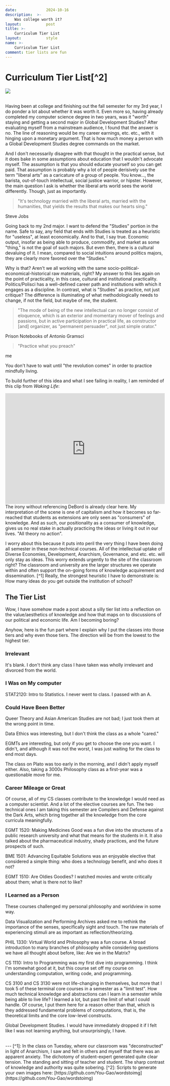 ```yaml
---
date:             2024-10-16
description:  >-
    Was college worth it?
layout:           post
title: >-
    Curriculum Tier List
layout:           style
name: >-
    Curriculum Tier List
comment: tier lists are fun
---
```


# Curriculum Tier List[^2]

<div>
<img src="{{ 'assets/life/tierlist/tier.png' | relative_url }}">
</div>

<br/>

Having been at college and finishing out the fall semester for my 3rd year, I do ponder a lot about whether it was worth it. Even more so, having already completed my computer science degree in two years, was it "worth" staying and getting a second major in Global Development Studies? After evaluating myself from a mainstream audience, I found that the answer is no. The line of reasoning would be my career earnings, etc. etc., with it hinging upon a monetary argument. That is how much money a person with a Global Development Studies degree commands on the market. 

And I don't necessarily disagree with that thought in the practical sense, but it does bake in some assumptions about education that I wouldn't advocate myself. The assumption is that you should educate yourself so you can get paid. That assumption is probably why a lot of people derisively use the term "liberal arts" as a caricature of a group of people. You know..., the barista, out-of-touch intellectual, social justice warrior, or hipster. However, the main question I ask is whether the liberal arts world sees the world differently. Though, just as importantly. 

> "It's technology married with the liberal arts, married with the humanities, that yields the results that makes our hearts sing."
<figcaption class="blockquote-footer">Steve Jobs</figcaption>

Going back to my 2nd major. I want to defend the "Studies" portion in the name. Safe to say, any field that ends with Studies is treated as a heuristic for "useless", at least economically. And to that, I say true. Economic output, insofar as being able to produce, commodify, and market as some "thing," is not the goal of such majors. But even then, there is a cultural devaluing of it. I mean, compared to social intuitions around politics majors, they are clearly more favored over the "Studies." 

Why is that? Aren't we all working with the same socio-political-economical-historical raw materials, right? My answer to this lies again on the point of practicality, in this case, cultural and institutional practicality. Politics/Polisci has a well-defined career path and institutions with which it engages as a discipline. In contrast, what is "Studies" as practice, not just critique? The difference is illuminating of what methodologically needs to change, if not the field, but maybe of me, the student. 

> "The mode of being of the new intellectual can no longer consist of eloquence, which is an exterior and momentary mover of feelings and passions, but in active participation in practical life, as constructor [and] organizer, as "permanent persuader", not just simple orator."
<figcaption class="blockquote-footer">Prison Notebooks of Antonio Gramsci</figcaption>

>"Practice what you preach"
<figcaption class="blockquote-footer">me</figcaption>

You don't have to wait until "the revolution comes" in order to practice mindfully living.

To build further of this idea and what I see failing in reality, I am reminded of this clip from *Waking Life*:

<iframe width="100%" height="350" src="https://www.youtube.com/embed/uJwx_aRZD3U?si=l893g4OwvLHq7ru_" title="YouTube video player" frameborder="0" allow="accelerometer; autoplay; clipboard-write; encrypted-media; gyroscope; picture-in-picture; web-share" referrerpolicy="strict-origin-when-cross-origin" allowfullscreen></iframe>
<br/>
The irony without referencing DeBord is already clear here. My interpretation of the scene is one of capitalism and how it becomes so far-reached that students as extensions are only seen as "consumers" of knowledge. And as such, our positionality as a consumer of knowledge, gives us no real stake in actually practicing the ideas or living it out in our lives. "All theory no action". 

I worry about this because it puts into peril the very thing I have been doing all semester in these non-technical courses. All of the intellectual uptake of Diverse Economies, Development, Anarchism, Governance, and etc. etc. will only stay as ideas. This worry extends urgently to the site of the classroom right? The classroom and university are the larger structures we operate within and often support the on-going forms of knowledge acquirement and dissemination. [^1] Really, the strongest heuristic I have to demonstrate is: How many ideas do you get outside the institution of school?

## The Tier List

Wow, I have somehow made a post about a silly tier list into a reflection on the value/aesthetics of knowledge and how that maps on to discussions of our political and economic life. Am I becoming boring? 

Anyhow, here is the fun part where I explain why I put the classes into those tiers and why even those tiers. The direction will be from the lowest to the highest tier. 

### Irrelevant

It's blank. I don't think any class I have taken was wholly irrelevant and divorced from the world.

### I Was on My computer

STAT2120: Intro to Statistics. I never went to class. I passed with an A. 

### Could Have Been Better 

Queer Theory and Asian American Studies are not bad; I just took them at the wrong point in time. 

Data Ethics was interesting, but I don't think the class as a whole "cared."

EGMTs are interesting, but only if you get to choose the one you want. I didn't, and although it was not the worst, I was just waiting for the class to end most days.

The class on Plato was too early in the morning, and I didn't apply myself either. Also, taking a 3000s Philosophy class as a first-year was a questionable move for me.

### Career Mileage or Great

Of course, all of my CS classes contribute to the knowledge I would need as a computer scientist. And a lot of the elective courses are fun. The two technical ones I am taking this semester are Compilers and Defense against the Dark Arts, which bring together all the knowledge from the core curricula meaningfully.

EGMT 1520: Making Medicines Good was a fun dive into the structures of a public research university and what that means for the students in it. It also talked about the pharmaceutical industry, shady practices, and the future prospects of such. 

BME 1501: Advancing Equitable Solutions was an enjoyable elective that considered a simple thing: who does a technology benefit, and who does it not? 

EGMT 1510: Are Oldies Goodies? I watched movies and wrote critically about them; what is there not to like?

### I Learned as a Person 

These courses challenged my personal philosophy and worldview in some way.

Data Visualization and Performing Archives asked me to rethink the importance of the senses, specifically sight and touch. The raw materials of experiencing stimuli are as important as reflection/theorizing. 

PHIL 1330: Virtual World and Philosophy was a fun course. A broad introduction to many branches of philosophy while considering questions we have all thought about before, like: Are we in the Matrix?

CS 1110: Intro to Programming was my first dive into programming. I think I'm somewhat good at it, but this course set off my course on understanding computation, writing code, and programming.

CS 3100 and CS 3130 were not life-changing in themselves, but more that I took 5 of these terminal core courses in a semester as a "limit test". How much technical knowledge and abstractions can I learn in a semester while being able to live life? I learned a lot, but past the limit of what I could handle. Of course, I put them here for a reason other than that, which is they addressed fundamental problems of computations, that is, the theoretical limits and the core low-level constructs. 

Global Development Studies. I would have immediately dropped it if I felt like I was not learning anything, but unsurprisingly, I have. 

<br/>
---
[^1]: In the class on Tuesday, where our classroom was "deconstructed" in light of Anarchism, I saw and felt in others and myself that there was an apparent anxiety. The dichotomy of student-expert generated quite clear tension. The standing and sitting of teacher and student. The sharp contrast of knowledge and authority was quite sobering.
[^2]: Scripts to generate your own images here: [https://github.com/You-Gao/wordstoimg](https://github.com/You-Gao/wordstoimg)

